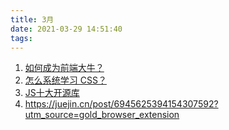 ```yaml
---
title: 3月
date: 2021-03-29 14:51:40
tags:
---
```

1. [如何成为前端大牛？](https://www.zhihu.com/question/440083228/answer/1728783697)
2. [怎么系统学习 CSS？](https://www.zhihu.com/question/268323709/answer/1771899280)
3. [JS十大开源库](https://juejin.cn/post/6944632786724585502?utm_source=gold_browser_extension)
4. https://juejin.cn/post/6945625394154307592?utm_source=gold_browser_extension